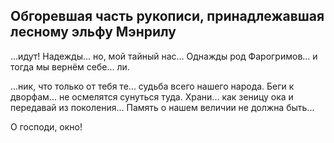 ##	Обгоревшая часть рукописи, принадлежавшая лесному эльфу Мэнрилу
...идут! Надежды... но, мой тайный нас... Однажды род Фарогримов... и тогда мы вернём себе... ли.

...ник, что только от тебя те... судьба всего нашего народа. Беги к дворфам... не осмелятся сунуться туда. Храни... как зеницу ока и передавай из поколения... Память о нашем величии не должна быть...

О господи, окно!

